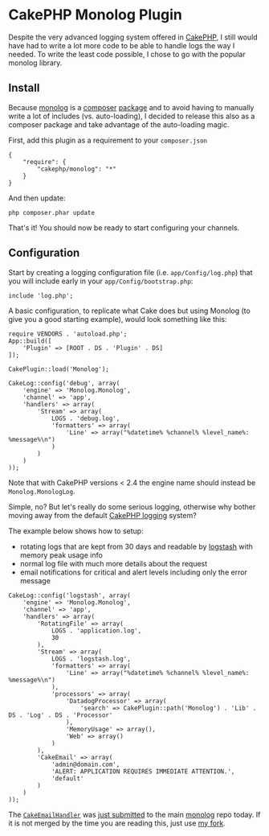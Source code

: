 # CakePHP Monolog Plugin

Despite the very advanced logging system offered in [CakePHP][1], I still would have had to write
a lot more code to be able to handle logs the way I needed. To write the least code possible, I
chose to go with the popular monolog library.

## Install

Because [monolog][2] is a [composer][3] [package][4] and to avoid having to manually write a lot of
includes (vs. auto-loading), I decided to release this also as a composer package and take advantage
of the auto-loading magic.

First, add this plugin as a requirement to your `composer.json`

	{
		"require": {
			"cakephp/monolog": "*"
		}
	}

And then update:

	php composer.phar update

That's it! You should now be ready to start configuring your channels.

## Configuration

Start by creating a logging configuration file (i.e. `app/Config/log.php`) that you will include early
in your `app/Config/bootstrap.php`:

```
include 'log.php';
```

A basic configuration, to replicate what Cake does but using Monolog (to give you a good starting
example), would look something like this:

```
require VENDORS . 'autoload.php';
App::build([
	'Plugin' => [ROOT . DS . 'Plugin' . DS]
]);

CakePlugin::load('Monolog');

CakeLog::config('debug', array(
	'engine' => 'Monolog.Monolog',
	'channel' => 'app',
	'handlers' => array(
		'Stream' => array(
			LOGS . 'debug.log',
			'formatters' => array(
				'Line' => array("%datetime% %channel% %level_name%: %message%\n")
			)
		)
	)
));
```

Note that with CakePHP versions < 2.4 the engine name should instead be `Monolog.MonologLog`.

Simple, no? But let's really do some serious logging, otherwise why bother moving away from the
default [CakePHP logging][5] system?

The example below shows how to setup:

* rotating logs that are kept from 30 days and readable by [logstash][6] with memory peak usage info
* normal log file with much more details about the request
* email notifications for critical and alert levels including only the error message

```
CakeLog::config('logstash', array(
	'engine' => 'Monolog.Monolog',
	'channel' => 'app',
	'handlers' => array(
		'RotatingFile' => array(
			LOGS . 'application.log',
			30
		),
		'Stream' => array(
			LOGS . 'logstash.log',
			'formatters' => array(
				'Line' => array("%datetime% %channel% %level_name%: %message%\n")
			),
			'processors' => array(
				'DatadogProcessor' => array(
					'search' => CakePlugin::path('Monolog') . 'Lib' . DS . 'Log' . DS . 'Processor'
				),
				'MemoryUsage' => array(),
				'Web' => array()
			)
		),
		'CakeEmail' => array(
			'admin@domain.com',
			'ALERT: APPLICATION REQUIRES IMMEDIATE ATTENTION.',
			'default'
		)
	)
));
```

The [`CakeEmailHandler`][7] was [just submitted][8] to the main [monolog][2] repo today. If it is not
merged by the time you are reading this, just use [my fork][9].

[1]:http://cakephp.org
[2]:https://github.com/Seldaek/monolog
[3]:http://getcomposer.org
[4]:https://packagist.org/packages/monolog/monolog
[5]:http://book.cakephp.org/2.0/en/core-libraries/logging.html
[6]:http://logstash.net
[7]:https://github.com/jadb/monolog/blob/master/src/Monolog/Handler/CakeEmailHandler.php
[8]:https://github.com/Seldaek/monolog/pull/162
[9]:https://github.com/jadb/monolog
